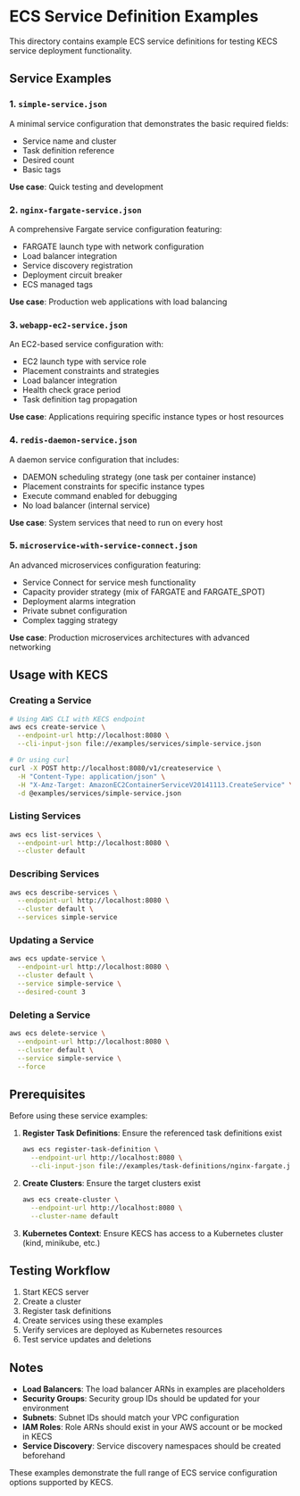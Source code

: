 # ECS Service Definition Examples

This directory contains example ECS service definitions for testing KECS service deployment functionality.

## Service Examples

### 1. `simple-service.json`
A minimal service configuration that demonstrates the basic required fields:
- Service name and cluster
- Task definition reference  
- Desired count
- Basic tags

**Use case**: Quick testing and development

### 2. `nginx-fargate-service.json`
A comprehensive Fargate service configuration featuring:
- FARGATE launch type with network configuration
- Load balancer integration
- Service discovery registration
- Deployment circuit breaker
- ECS managed tags

**Use case**: Production web applications with load balancing

### 3. `webapp-ec2-service.json`
An EC2-based service configuration with:
- EC2 launch type with service role
- Placement constraints and strategies
- Load balancer integration
- Health check grace period
- Task definition tag propagation

**Use case**: Applications requiring specific instance types or host resources

### 4. `redis-daemon-service.json`
A daemon service configuration that includes:
- DAEMON scheduling strategy (one task per container instance)
- Placement constraints for specific instance types
- Execute command enabled for debugging
- No load balancer (internal service)

**Use case**: System services that need to run on every host

### 5. `microservice-with-service-connect.json`
An advanced microservices configuration featuring:
- Service Connect for service mesh functionality
- Capacity provider strategy (mix of FARGATE and FARGATE_SPOT)
- Deployment alarms integration
- Private subnet configuration
- Complex tagging strategy

**Use case**: Production microservices architectures with advanced networking

## Usage with KECS

### Creating a Service

```bash
# Using AWS CLI with KECS endpoint
aws ecs create-service \
  --endpoint-url http://localhost:8080 \
  --cli-input-json file://examples/services/simple-service.json

# Or using curl
curl -X POST http://localhost:8080/v1/createservice \
  -H "Content-Type: application/json" \
  -H "X-Amz-Target: AmazonEC2ContainerServiceV20141113.CreateService" \
  -d @examples/services/simple-service.json
```

### Listing Services

```bash
aws ecs list-services \
  --endpoint-url http://localhost:8080 \
  --cluster default
```

### Describing Services

```bash
aws ecs describe-services \
  --endpoint-url http://localhost:8080 \
  --cluster default \
  --services simple-service
```

### Updating a Service

```bash
aws ecs update-service \
  --endpoint-url http://localhost:8080 \
  --cluster default \
  --service simple-service \
  --desired-count 3
```

### Deleting a Service

```bash
aws ecs delete-service \
  --endpoint-url http://localhost:8080 \
  --cluster default \
  --service simple-service \
  --force
```

## Prerequisites

Before using these service examples:

1. **Register Task Definitions**: Ensure the referenced task definitions exist
   ```bash
   aws ecs register-task-definition \
     --endpoint-url http://localhost:8080 \
     --cli-input-json file://examples/task-definitions/nginx-fargate.json
   ```

2. **Create Clusters**: Ensure the target clusters exist
   ```bash
   aws ecs create-cluster \
     --endpoint-url http://localhost:8080 \
     --cluster-name default
   ```

3. **Kubernetes Context**: Ensure KECS has access to a Kubernetes cluster (kind, minikube, etc.)

## Testing Workflow

1. Start KECS server
2. Create a cluster
3. Register task definitions
4. Create services using these examples
5. Verify services are deployed as Kubernetes resources
6. Test service updates and deletions

## Notes

- **Load Balancers**: The load balancer ARNs in examples are placeholders
- **Security Groups**: Security group IDs should be updated for your environment  
- **Subnets**: Subnet IDs should match your VPC configuration
- **IAM Roles**: Role ARNs should exist in your AWS account or be mocked in KECS
- **Service Discovery**: Service discovery namespaces should be created beforehand

These examples demonstrate the full range of ECS service configuration options supported by KECS.